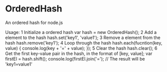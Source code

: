 OrderedHash
===========

An ordered hash for node.js

Usage:
  1 Initialize a ordered hash
    var hash = new OrderedHash();
  2 Add a element to the hash
    hash.set('key1', 'value1');
  3 Remove a element from the hash
    hash.remove('key1');
  4 Loop through the hash
    hash.each(fucntion(key, value) {
      console.log(key + '=' + value);
    });
  5 Clear the hash
    hash.clear();
  6 Get the first key-value pair in the hash, in the format of [key, value];
    var firstEl = hash.shift();
    console.log(firstEl.join('=');
    // The result will be 'key1=value1'